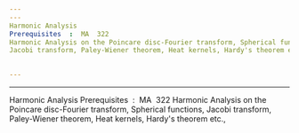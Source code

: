 ```yaml
---
---
Harmonic Analysis
Prerequisites  :  MA  322
Harmonic Analysis on the Poincare disc-Fourier transform, Spherical functions,
Jacobi transform, Paley-Wiener theorem, Heat kernels, Hardy's theorem etc.,
 

---
```

---
Harmonic Analysis
Prerequisites  :  MA  322
Harmonic Analysis on the Poincare disc-Fourier transform, Spherical functions,
Jacobi transform, Paley-Wiener theorem, Heat kernels, Hardy's theorem etc.,
 

